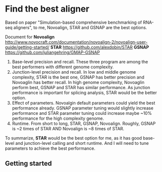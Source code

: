# Find the best aligner

Based on paper "Simulation-based comprehensive benchmarking of RNA-seq aligners", to me, Novoalign, STAR and GSNAP are the best options.

Document for **Novoalign**
http://www.novocraft.com/documentation/novoalign-2/novoalign-user-guide/getting-started/
**STAR**
https://github.com/alexdobin/STAR
**GSNAP**
https://github.com/juliangehring/GMAP-GSNAP

1. Base-level precision and recall. These three program are among the best performers with different genome complexity.
2. Junction-level precision and recall. In low and middle genome complexity, STAR is the best one, GSNAP has better precision and Novoaglin has better recall. In high genome complexity, Novoaglin perform best, GSNAP and STAR has similar performance. As junction performance is important for splicing analysis, STAR would be the better option.
3. Effect of parameters. Novoalgin default parameters could yield the best performance already. GSNAP parameter tuning would slightly increase performance and STAR parameter tuning could increase maybe ~10% performance for the high complexity genome. 
4. Runtime. From short to long, STAR, GSNAP, Novoalign. Roughly, GSNAP is ~2 times of STAR AND Novoalign is ~8 times of STAR.

To summarize, **STAR** would be the best option for me, as it has good base-level and junction-level calling and short runtime. And I will need to tune parameters to achieve the best performance. 

## Getting started
